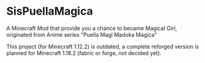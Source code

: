 # SisPuellaMagica
A Minecraft Mod that provide you a chance to became Magical Girl, originated from Anime series "Puella Magi Madoka Magica"

This project (for Minecraft 1.12.2) is outdated, a complete reforged version is planned for Minecraft 1.18.2 (fabric or forge, not decided yet).
